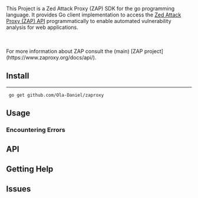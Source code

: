This Project is a Zed Attack Proxy (ZAP) SDK for the go programming language. It provides Go client implementation to access the [Zed Attack Proxy (ZAP) API](https://www.zaproxy.org/docs/api/) programmatically to enable automated vulnerability analysis for web applications. 

<br> 
<br>
For more information about ZAP consult the (main) [ZAP project](https://www.zaproxy.org/docs/api/).



## Install
----------


     go get github.com/Ola-Daniel/zaproxy               



## Usage



### Encountering Errors



## API



## Getting Help



## Issues


